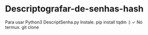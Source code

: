 # Descriptografar-de-senhas-hash
Para usar  Python3 DescriptSenha.py  Instale. pip install tqdm  :) ✓  Nó termux. git clone
